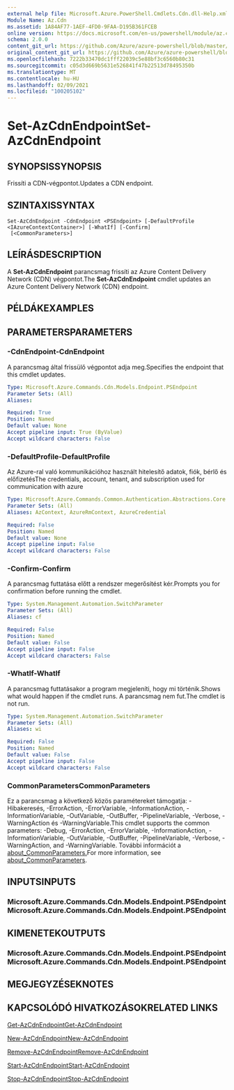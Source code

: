 ```yaml
---
external help file: Microsoft.Azure.PowerShell.Cmdlets.Cdn.dll-Help.xml
Module Name: Az.Cdn
ms.assetid: 1A84AF77-1AEF-4FD0-9FAA-D195B361FCEB
online version: https://docs.microsoft.com/en-us/powershell/module/az.cdn/set-azcdnendpoint
schema: 2.0.0
content_git_url: https://github.com/Azure/azure-powershell/blob/master/src/Cdn/Cdn/help/Set-AzCdnEndpoint.md
original_content_git_url: https://github.com/Azure/azure-powershell/blob/master/src/Cdn/Cdn/help/Set-AzCdnEndpoint.md
ms.openlocfilehash: 7222b33470dc1fff22039c5e88bf3c6560b80c31
ms.sourcegitcommit: c05d3d669b5631e526841f47b22513d78495350b
ms.translationtype: MT
ms.contentlocale: hu-HU
ms.lasthandoff: 02/09/2021
ms.locfileid: "100205102"
---
```

# <span data-ttu-id="840b2-101">Set-AzCdnEndpoint</span><span class="sxs-lookup"><span data-stu-id="840b2-101">Set-AzCdnEndpoint</span></span>

## <span data-ttu-id="840b2-102">SYNOPSIS</span><span class="sxs-lookup"><span data-stu-id="840b2-102">SYNOPSIS</span></span>
<span data-ttu-id="840b2-103">Frissíti a CDN-végpontot.</span><span class="sxs-lookup"><span data-stu-id="840b2-103">Updates a CDN endpoint.</span></span>

## <span data-ttu-id="840b2-104">SZINTAXIS</span><span class="sxs-lookup"><span data-stu-id="840b2-104">SYNTAX</span></span>

```
Set-AzCdnEndpoint -CdnEndpoint <PSEndpoint> [-DefaultProfile <IAzureContextContainer>] [-WhatIf] [-Confirm]
 [<CommonParameters>]
```

## <span data-ttu-id="840b2-105">LEÍRÁS</span><span class="sxs-lookup"><span data-stu-id="840b2-105">DESCRIPTION</span></span>
<span data-ttu-id="840b2-106">A **Set-AzCdnEndpoint** parancsmag frissíti az Azure Content Delivery Network (CDN) végpontot.</span><span class="sxs-lookup"><span data-stu-id="840b2-106">The **Set-AzCdnEndpoint** cmdlet updates an Azure Content Delivery Network (CDN) endpoint.</span></span>

## <span data-ttu-id="840b2-107">PÉLDÁK</span><span class="sxs-lookup"><span data-stu-id="840b2-107">EXAMPLES</span></span>

## <span data-ttu-id="840b2-108">PARAMETERS</span><span class="sxs-lookup"><span data-stu-id="840b2-108">PARAMETERS</span></span>

### <span data-ttu-id="840b2-109">-CdnEndpoint</span><span class="sxs-lookup"><span data-stu-id="840b2-109">-CdnEndpoint</span></span>
<span data-ttu-id="840b2-110">A parancsmag által frissülő végpontot adja meg.</span><span class="sxs-lookup"><span data-stu-id="840b2-110">Specifies the endpoint that this cmdlet updates.</span></span>

```yaml
Type: Microsoft.Azure.Commands.Cdn.Models.Endpoint.PSEndpoint
Parameter Sets: (All)
Aliases:

Required: True
Position: Named
Default value: None
Accept pipeline input: True (ByValue)
Accept wildcard characters: False
```

### <span data-ttu-id="840b2-111">-DefaultProfile</span><span class="sxs-lookup"><span data-stu-id="840b2-111">-DefaultProfile</span></span>
<span data-ttu-id="840b2-112">Az Azure-ral való kommunikációhoz használt hitelesítő adatok, fiók, bérlő és előfizetés</span><span class="sxs-lookup"><span data-stu-id="840b2-112">The credentials, account, tenant, and subscription used for communication with azure</span></span>

```yaml
Type: Microsoft.Azure.Commands.Common.Authentication.Abstractions.Core.IAzureContextContainer
Parameter Sets: (All)
Aliases: AzContext, AzureRmContext, AzureCredential

Required: False
Position: Named
Default value: None
Accept pipeline input: False
Accept wildcard characters: False
```

### <span data-ttu-id="840b2-113">-Confirm</span><span class="sxs-lookup"><span data-stu-id="840b2-113">-Confirm</span></span>
<span data-ttu-id="840b2-114">A parancsmag futtatása előtt a rendszer megerősítést kér.</span><span class="sxs-lookup"><span data-stu-id="840b2-114">Prompts you for confirmation before running the cmdlet.</span></span>

```yaml
Type: System.Management.Automation.SwitchParameter
Parameter Sets: (All)
Aliases: cf

Required: False
Position: Named
Default value: False
Accept pipeline input: False
Accept wildcard characters: False
```

### <span data-ttu-id="840b2-115">-WhatIf</span><span class="sxs-lookup"><span data-stu-id="840b2-115">-WhatIf</span></span>
<span data-ttu-id="840b2-116">A parancsmag futtatásakor a program megjeleníti, hogy mi történik.</span><span class="sxs-lookup"><span data-stu-id="840b2-116">Shows what would happen if the cmdlet runs.</span></span>
<span data-ttu-id="840b2-117">A parancsmag nem fut.</span><span class="sxs-lookup"><span data-stu-id="840b2-117">The cmdlet is not run.</span></span>

```yaml
Type: System.Management.Automation.SwitchParameter
Parameter Sets: (All)
Aliases: wi

Required: False
Position: Named
Default value: False
Accept pipeline input: False
Accept wildcard characters: False
```

### <span data-ttu-id="840b2-118">CommonParameters</span><span class="sxs-lookup"><span data-stu-id="840b2-118">CommonParameters</span></span>
<span data-ttu-id="840b2-119">Ez a parancsmag a következő közös paramétereket támogatja: -Hibakeresés, -ErrorAction, -ErrorVariable, -InformationAction, -InformationVariable, -OutVariable, -OutBuffer, -PipelineVariable, -Verbose, -WarningAction és -WarningVariable.</span><span class="sxs-lookup"><span data-stu-id="840b2-119">This cmdlet supports the common parameters: -Debug, -ErrorAction, -ErrorVariable, -InformationAction, -InformationVariable, -OutVariable, -OutBuffer, -PipelineVariable, -Verbose, -WarningAction, and -WarningVariable.</span></span> <span data-ttu-id="840b2-120">További információt a [about_CommonParameters.](http://go.microsoft.com/fwlink/?LinkID=113216)</span><span class="sxs-lookup"><span data-stu-id="840b2-120">For more information, see [about_CommonParameters](http://go.microsoft.com/fwlink/?LinkID=113216).</span></span>

## <span data-ttu-id="840b2-121">INPUTS</span><span class="sxs-lookup"><span data-stu-id="840b2-121">INPUTS</span></span>

### <span data-ttu-id="840b2-122">Microsoft.Azure.Commands.Cdn.Models.Endpoint.PSEndpoint</span><span class="sxs-lookup"><span data-stu-id="840b2-122">Microsoft.Azure.Commands.Cdn.Models.Endpoint.PSEndpoint</span></span>

## <span data-ttu-id="840b2-123">KIMENETEK</span><span class="sxs-lookup"><span data-stu-id="840b2-123">OUTPUTS</span></span>

### <span data-ttu-id="840b2-124">Microsoft.Azure.Commands.Cdn.Models.Endpoint.PSEndpoint</span><span class="sxs-lookup"><span data-stu-id="840b2-124">Microsoft.Azure.Commands.Cdn.Models.Endpoint.PSEndpoint</span></span>

## <span data-ttu-id="840b2-125">MEGJEGYZÉSEK</span><span class="sxs-lookup"><span data-stu-id="840b2-125">NOTES</span></span>

## <span data-ttu-id="840b2-126">KAPCSOLÓDÓ HIVATKOZÁSOK</span><span class="sxs-lookup"><span data-stu-id="840b2-126">RELATED LINKS</span></span>

[<span data-ttu-id="840b2-127">Get-AzCdnEndpoint</span><span class="sxs-lookup"><span data-stu-id="840b2-127">Get-AzCdnEndpoint</span></span>](./Get-AzCdnEndpoint.md)

[<span data-ttu-id="840b2-128">New-AzCdnEndpoint</span><span class="sxs-lookup"><span data-stu-id="840b2-128">New-AzCdnEndpoint</span></span>](./New-AzCdnEndpoint.md)

[<span data-ttu-id="840b2-129">Remove-AzCdnEndpoint</span><span class="sxs-lookup"><span data-stu-id="840b2-129">Remove-AzCdnEndpoint</span></span>](./Remove-AzCdnEndpoint.md)

[<span data-ttu-id="840b2-130">Start-AzCdnEndpoint</span><span class="sxs-lookup"><span data-stu-id="840b2-130">Start-AzCdnEndpoint</span></span>](./Start-AzCdnEndpoint.md)

[<span data-ttu-id="840b2-131">Stop-AzCdnEndpoint</span><span class="sxs-lookup"><span data-stu-id="840b2-131">Stop-AzCdnEndpoint</span></span>](./Stop-AzCdnEndpoint.md)


